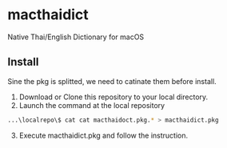 # macthaidict
Native Thai/English Dictionary for macOS 

## Install
Sine the pkg is splitted, we need to catinate them before install.
1. Download or Clone this repository to your local directory.
2. Launch the command at the local repository
  ```bash
  ...\localrepo\$ cat cat macthaidoct.pkg.* > macthaidict.pkg
  ```
3. Execute macthaidict.pkg and follow the instruction.
